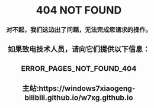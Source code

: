<p><center><h1>404 NOT FOUND</H1></CENTER></P>
<p><center><h3>对不起，我们这边出了问题，无法完成您请求的操作。</h3</center></p>
<p><center><h3>如果致电技术人员，请向它们提供以下信息：</h3></center></p>
<p><center><h3>ERROR_PAGES_NOT_FOUND_404</H3></center></p>
<p><center><h3>主站:https://windows7xiaogeng-bilibili.github.io/w7xg.github.io</h3></center></p>
